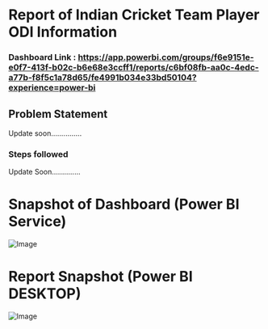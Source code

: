 # Report of Indian Cricket Team Player ODI Information

### Dashboard Link : https://app.powerbi.com/groups/f6e9151e-e0f7-413f-b02c-b6e68e3ccff1/reports/c6bf08fb-aa0c-4edc-a77b-f8f5c1a78d65/fe4991b034e33bd50104?experience=power-bi

## Problem Statement

Update soon...............


### Steps followed 

Update Soon..............


# Snapshot of Dashboard (Power BI Service)

![Image](https://github.com/user-attachments/assets/f54e5504-e76f-4334-b53f-45ee859231d9)


 # Report Snapshot (Power BI DESKTOP)

 
![Image](https://github.com/user-attachments/assets/05181f2f-e9cc-4dcd-8019-4987916014e5)

